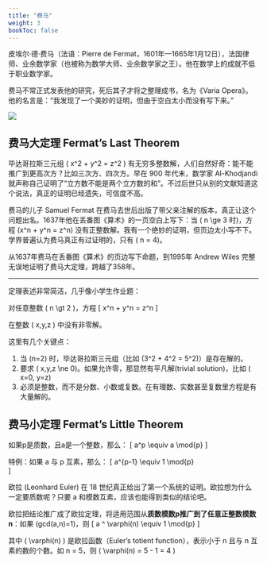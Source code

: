```yaml
---
title: "费马"
weight: 3
bookToc: false
---
```


皮埃尔·德·费马（法语：Pierre de Fermat，1601年—1665年1月12日），法国律师、业余数学家（也被称为数学大师、业余数学家之王）。他在数学上的成就不低于职业数学家。

费马不常正式发表他的研究，死后其子才将之整理成书，名为《Varia Opera》。他的名言是：“我发现了一个美妙的证明，但由于空白太小而没有写下来。”

![](https://upload.wikimedia.org/wikipedia/commons/thumb/3/3b/Pierre_de_Fermat3.jpg/300px-Pierre_de_Fermat3.jpg)


## 费马大定理 Fermat’s Last Theorem

毕达哥拉斯三元组 \( x^2 + y^2 = z^2 \) 有无穷多整数解，人们自然好奇：能不能推广到更高次方？比如三次方、四次方。早在 900 年代末，数学家 Al-Khodjandi 就声称自己证明了“立方数不能是两个立方数的和”。不过后世只从别的文献知道这个说法，真正的证明已经遗失，可信度不高。

费马的儿子 Samuel Fermat 在费马去世后出版了带父亲注解的版本，真正让这个问题出名。1637年他在丢番图《算术》的一页空白上写下：当 \( n \ge 3 时\)，方程 \(x^n + y^n = z^n\) 没有正整数解。我有一个绝妙的证明，但页边太小写不下。学界普遍认为费马真正有过证明的，只有 \( n = 4\)。

从1637年费马在丢番图《算术》的页边写下命题，到1995年 Andrew Wiles 完整无误地证明了费马大定理，跨越了358年。

---

定理表述非常简洁，几乎像小学生作业题：

对任意整数 \( n \gt 2 \)，方程
\[
    x^n + y^n = z^n
\]

在整数 \( x,y,z \) 中没有非零解。

这里有几个关键点：
1. 当 \(n=2\) 时，毕达哥拉斯三元组（比如 \(3^2 + 4^2 = 5^2\)）是存在解的。
2. 要求 \( x,y,z \ne 0\)。如果允许零，那显然有平凡解(trivial solution)，比如 \( x=0, y=z\)
3. 必须是整数，而不是分数、小数或复数。在有理数、实数甚至复数里方程是有大量解的。

## 费马小定理 Fermat’s Little Theorem

如果p是质数，且a是一个整数，那么：
\[
    a^p \equiv a \mod{p}
\]

特例：如果 a 与 p 互素，那么：
\[
    a^{p-1} \equiv 1 \mod{p}  
\]

欧拉 (Leonhard Euler) 在 18 世纪真正给出了第一个系统的证明。欧拉想为什么一定要质数呢？只要 a 和模数互素，应该也能得到类似的结论吧。

欧拉把结论推广成了欧拉定理，将适用范围从**质数模数p推广到了任意正整数模数n**：如果 \(gcd(a,n)=1\)，则
\[
a ^ \varphi(n) \equiv 1 \mod{p}
\]

其中 \( \varphi(n) \) 是欧拉函数（Euler’s totient function），表示小于 n 且与 n 互素的数的个数。如 n = 5，则 \( \varphi(n) = 5 - 1 = 4 \)